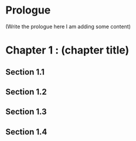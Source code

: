 # Prologue
 (Write the prologue here I am adding some content)

# Chapter 1 : (chapter title)
## Section 1.1
## Section 1.2
## Section 1.3
## Section 1.4
